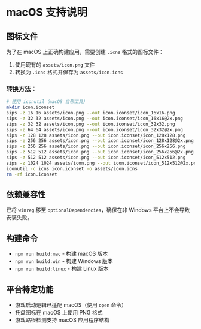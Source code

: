 # macOS 支持说明

## 图标文件

为了在 macOS 上正确构建应用，需要创建 `.icns` 格式的图标文件：

1. 使用现有的 `assets/icon.png` 文件
2. 转换为 `.icns` 格式并保存为 `assets/icon.icns`

### 转换方法：

```bash
# 使用 iconutil（macOS 自带工具）
mkdir icon.iconset
sips -z 16 16 assets/icon.png --out icon.iconset/icon_16x16.png
sips -z 32 32 assets/icon.png --out icon.iconset/icon_16x16@2x.png
sips -z 32 32 assets/icon.png --out icon.iconset/icon_32x32.png
sips -z 64 64 assets/icon.png --out icon.iconset/icon_32x32@2x.png
sips -z 128 128 assets/icon.png --out icon.iconset/icon_128x128.png
sips -z 256 256 assets/icon.png --out icon.iconset/icon_128x128@2x.png
sips -z 256 256 assets/icon.png --out icon.iconset/icon_256x256.png
sips -z 512 512 assets/icon.png --out icon.iconset/icon_256x256@2x.png
sips -z 512 512 assets/icon.png --out icon.iconset/icon_512x512.png
sips -z 1024 1024 assets/icon.png --out icon.iconset/icon_512x512@2x.png
iconutil -c icns icon.iconset -o assets/icon.icns
rm -rf icon.iconset
```

## 依赖兼容性

已将 `winreg` 移至 `optionalDependencies`，确保在非 Windows 平台上不会导致安装失败。

## 构建命令

- `npm run build:mac` - 构建 macOS 版本
- `npm run build:win` - 构建 Windows 版本
- `npm run build:linux` - 构建 Linux 版本

## 平台特定功能

- 游戏启动逻辑已适配 macOS（使用 `open` 命令）
- 托盘图标在 macOS 上使用 PNG 格式
- 游戏路径检测支持 macOS 应用程序结构
